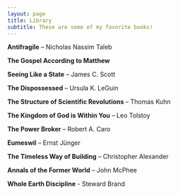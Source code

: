 ```yaml
---
layout: page
title: Library
subtitle: These are some of my favorite books!
---
```


**Antifragile** – Nicholas Nassim Taleb

**The Gospel According to Matthew**

**Seeing Like a State** – James C. Scott

**The Dispossessed** – Ursula K. LeGuin

**The Structure of Scientific Revolutions** – Thomas Kuhn

**The Kingdom of God is Within You** – Leo Tolstoy

**The Power Broker** – Robert A. Caro

**Eumeswil** – Ernst Jünger

**The Timeless Way of Building** – Christopher Alexander

**Annals of the Former World** – John McPhee

**Whole Earth Discipline** - Steward Brand
